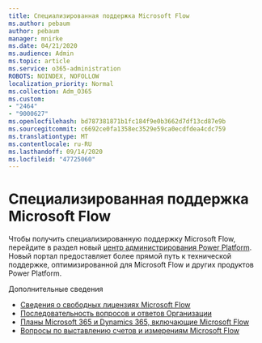 ```yaml
---
title: Специализированная поддержка Microsoft Flow
ms.author: pebaum
author: pebaum
manager: mnirke
ms.date: 04/21/2020
ms.audience: Admin
ms.topic: article
ms.service: o365-administration
ROBOTS: NOINDEX, NOFOLLOW
localization_priority: Normal
ms.collection: Adm_O365
ms.custom:
- "2464"
- "9000627"
ms.openlocfilehash: bd787381871b1fc184f9e0b3662d7df13cd87e9b
ms.sourcegitcommit: c6692ce0fa1358ec3529e59ca0ecdfdea4cdc759
ms.translationtype: MT
ms.contentlocale: ru-RU
ms.lasthandoff: 09/14/2020
ms.locfileid: "47725060"
---
```

# <a name="microsoft-flow-specialized-support"></a>Специализированная поддержка Microsoft Flow

Чтобы получить специализированную поддержку Microsoft Flow, перейдите в раздел новый [центр администрирования Power Platform](https://aka.ms/flowadminsupport). Новый портал предоставляет более прямой путь к технической поддержке, оптимизированной для Microsoft Flow и других продуктов Power Platform.

Дополнительные сведения
- [Сведения о свободных лицензиях Microsoft Flow](https://go.microsoft.com/fwlink/?linkid=2095610)
- [Последовательность вопросов и ответов Организации](https://go.microsoft.com/fwlink/?linkid=2072608)
- [Планы Microsoft 365 и Dynamics 365, включающие Microsoft Flow](https://go.microsoft.com/fwlink/?linkid=2072406)
- [Вопросы по выставлению счетов и измерениям Microsoft Flow](https://go.microsoft.com/fwlink/?linkid=2072612)